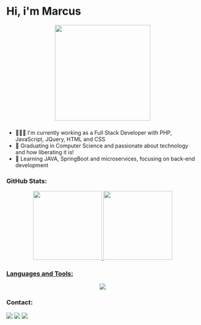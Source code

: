 <h1> Hi, i'm Marcus </h1>
<div align="center">
  <img src="https://media.giphy.com/media/f3iwJFOVOwuy7K6FFw/giphy.gif" align="center" height="250"/>
</div>

###

- 👨🏻‍💻 I'm currently working as a Full Stack Developer with PHP, JavaScript, JQuery, HTML and CSS
- 🔭 Graduating in Computer Science and passionate about technology and how liberating it is!
- 🌱 Learning JAVA, SpringBoot and microservices, focusing on back-end development

### GitHub Stats:

<div align="center">
  <a href="https://github.com/marcub">
  <img height="180em" src="https://github-readme-stats-git-master-marcus-projects-5c71c969.vercel.app/api?username=marcub&show_icons=true&theme=dark&count_private=true"/>
  <img height="180em" src="https://github-readme-stats-git-master-marcus-projects-5c71c969.vercel.app/api/top-langs/?username=marcub&layout=compact&langs_count=7&theme=dark"/>
</div>
  
### Languages and Tools:

<p align="center">
  <a href="https://skillicons.dev">
    <img src="https://skillicons.dev/icons?i=java,spring,maven,php,js,jquery,html,css,bootstrap,py,git,github,vscode,mongodb,mysql,postman,docker" />
  </a>
</p>

### Contact:
  
<div> 
  <a href="https://instagram.com/marcuscezar02" target="_blank"><img src="https://img.shields.io/badge/-Instagram-%23E4405F?style=for-the-badge&logo=instagram&logoColor=white" target="_blank"></a>
  <a href = "mailto:marcusferraz98@gmail.com"><img src="https://img.shields.io/badge/-Gmail-%23333?style=for-the-badge&logo=gmail&logoColor=white" target="_blank"></a>
  <a href="https://www.linkedin.com/in/marcuscezar" target="_blank"><img src="https://img.shields.io/badge/-LinkedIn-%230077B5?style=for-the-badge&logo=linkedin&logoColor=white" target="_blank"></a>
</div>
